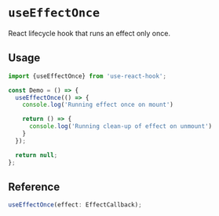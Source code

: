 # `useEffectOnce`

React lifecycle hook that runs an effect only once.

## Usage

```jsx
import {useEffectOnce} from 'use-react-hook';

const Demo = () => {
  useEffectOnce(() => {
    console.log('Running effect once on mount')

    return () => {
      console.log('Running clean-up of effect on unmount')
    }
  });

  return null;
};
```

## Reference

```js
useEffectOnce(effect: EffectCallback);
```
